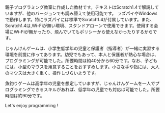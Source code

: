 親子プログラミング教室に作成した教材です。テキストはScratch1.4で解説していますが、他のバージョンでも読み替えて使用可能です。
ラズパイやWindowsで動作します。特にラズパイには標準でScratch1.4が付属しています。また、Scratch1.4は,Wi-Fiが無い環境、スタンドアローンで使用できます。使用する会場にWi-Fiが無かったり、飛んでいてもポリシーから使えなかったりするからです。

じゃんけんゲームは、小学生低学年の児童と保護者（指導者）が一緒に実習する環境を前提に作ってあります。幼児でもあって、本人と保護者が熱心な場合は、プログラミングが可能でした。所要時間は約40分から60分です。なお、子どもには、小型のマウスを用意することをおすすめします。小さな手や指には、大人のマウスは大きく重く、操作しづらいようです。

魚釣りゲームは高学年の児童を想定していますが、じゃんけんゲームを一人でプログラミングできるスキルがあれば、低学年の児童でも対応は可能でした。所要時間は約90分です。

Let's enjoy programming !

